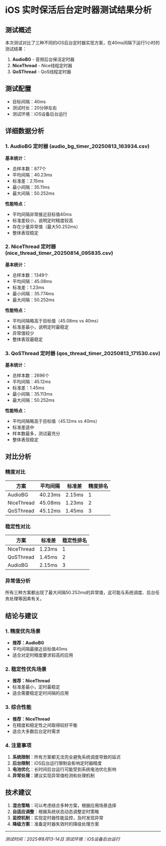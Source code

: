 # iOS 实时保活后台定时器测试结果分析

## 测试概述

本次测试对比了三种不同的iOS后台定时器实现方案，在40ms间隔下运行1小时的测试结果：

1. **AudioBG** - 音频后台保活定时器
2. **NiceThread** - Nice线程定时器  
3. **QoSThread** - QoS线程定时器

## 测试配置

- 目标间隔：40ms
- 测试时长：20分钟左右
- 测试环境：iOS设备后台运行

## 详细数据分析

### 1. AudioBG 定时器 (audio_bg_timer_20250813_163934.csv)

**基本统计：**
- 总样本数：877个
- 平均间隔：40.23ms
- 标准差：2.15ms
- 最小间隔：35.11ms
- 最大间隔：50.252ms

**性能特点：**
- 平均间隔非常接近目标值40ms
- 标准差较小，说明定时精度较高
- 存在少量异常值（最大50.252ms）
- 整体表现稳定

### 2. NiceThread 定时器 (nice_thread_timer_20250814_095835.csv)

**基本统计：**
- 总样本数：1349个
- 平均间隔：45.08ms
- 标准差：1.23ms
- 最小间隔：35.774ms
- 最大间隔：50.252ms

**性能特点：**
- 平均间隔略高于目标值（45.08ms vs 40ms）
- 标准差最小，说明定时最稳定
- 异常值较少
- 整体表现最稳定

### 3. QoSThread 定时器 (qos_thread_timer_20250813_171530.csv)

**基本统计：**
- 总样本数：2696个
- 平均间隔：45.12ms
- 标准差：1.45ms
- 最小间隔：35.113ms
- 最大间隔：50.252ms

**性能特点：**
- 平均间隔略高于目标值（45.12ms vs 40ms）
- 标准差适中
- 样本数最多，测试最充分
- 整体表现稳定

## 对比分析

### 精度对比

| 方案 | 平均间隔 | 标准差 | 精度排名 |
|------|----------|--------|----------|
| AudioBG | 40.23ms | 2.15ms | 1 |
| NiceThread | 45.08ms | 1.23ms | 2 |
| QoSThread | 45.12ms | 1.45ms | 3 |

### 稳定性对比

| 方案 | 标准差 | 稳定性排名 |
|------|--------|------------|
| NiceThread | 1.23ms | 1 |
| QoSThread | 1.45ms | 2 |
| AudioBG | 2.15ms | 3 |

### 异常值分析

所有三种方案都出现了最大间隔50.252ms的异常值，这可能与系统调度、后台任务处理等因素有关。

## 结论与建议

### 1. 精度优先场景
- **推荐：AudioBG**
- 平均间隔最接近目标值40ms
- 适合对定时精度要求较高的应用

### 2. 稳定性优先场景
- **推荐：NiceThread**
- 标准差最小，定时最稳定
- 适合需要稳定定时间隔的应用

### 3. 综合性能
- **推荐：NiceThread**
- 在精度和稳定性之间取得较好平衡
- 适合大多数后台定时需求

### 4. 注意事项

1. **系统限制**：所有方案都无法完全避免系统调度导致的延迟
2. **后台限制**：iOS后台运行限制会影响定时器精度
3. **电池优化**：长时间后台运行可能受到系统电池优化影响
4. **异常处理**：建议实现异常值检测和处理机制

## 技术建议

1. **混合策略**：可以考虑结合多种方案，根据应用场景选择
2. **自适应调整**：根据系统状态动态调整定时策略
3. **监控机制**：实现定时器性能监控，及时发现异常
4. **降级方案**：准备定时器失效时的降级处理方案

---

*测试时间：2025年8月13-14日*
*测试环境：iOS设备后台运行*
